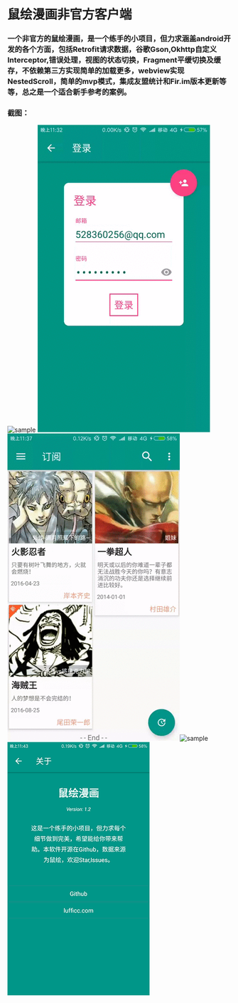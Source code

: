 # 鼠绘漫画非官方客户端

### 一个非官方的鼠绘漫画，是一个练手的小项目，但力求涵盖android开发的各个方面，包括Retrofit请求数据，谷歌Gson,Okhttp自定义Interceptor,错误处理，视图的状态切换，Fragment平缓切换及缓存，不依赖第三方实现简单的加载更多，webview实现NestedScroll，简单的mvp模式，集成友盟统计和Fir.im版本更新等等，总之是一个适合新手参考的案例。



### 截图：

![sample](screenshots/device-2016-08-27-230634.gif) ![sample](screenshots/device-2016-08-27-233253.gif)![sample](screenshots/device-2016-08-27-233759.gif)![sample](screenshots/device-2016-08-27-234239.gif)![sample](screenshots/device-2016-08-27-234409.png)
